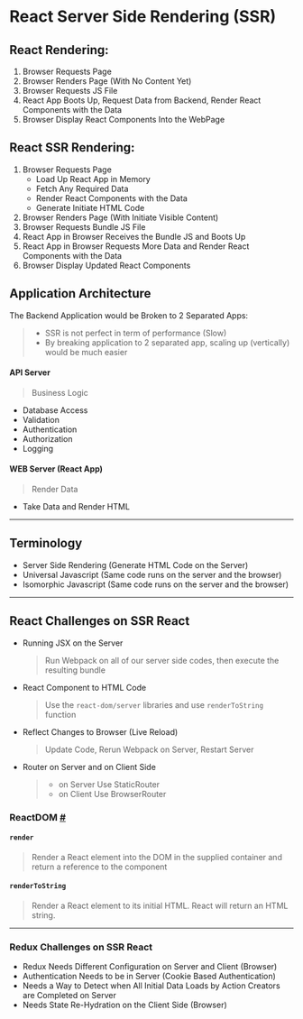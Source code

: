 # React Server Side Rendering (SSR)


## React Rendering:
1. Browser Requests Page
2. Browser Renders Page (With No Content Yet)
3. Browser Requests JS File
4. React App Boots Up, Request Data from Backend, Render React Components with the Data
3. Browser Display React Components Into the WebPage

## React SSR Rendering:
1. Browser Requests Page
    - Load Up React App in Memory
    - Fetch Any Required Data
    - Render React Components with the Data
    - Generate Initiate HTML Code
2. Browser Renders Page (With Initiate Visible Content)
3. Browser Requests Bundle JS File
4. React App in Browser Receives the Bundle JS and Boots Up
5. React App in Browser Requests More Data and Render React Components with the Data
6. Browser Display Updated React Components


## Application Architecture
The Backend Application would be Broken to 2 Separated Apps:
>- SSR is not perfect in term of performance (Slow)
>- By breaking application to 2 separated app, scaling up (vertically) would be much easier

#### API Server
> Business Logic
- Database Access
- Validation
- Authentication
- Authorization
- Logging

#### WEB Server (React App)
> Render Data
- Take Data and Render HTML

----

## Terminology
- Server Side Rendering (Generate HTML Code on the Server)
- Universal Javascript (Same code runs on the server and the browser)
- Isomorphic Javascript (Same code runs on the server and the browser)

----

## React Challenges on SSR React
- Running JSX on the Server
    > Run Webpack on all of our server side codes, then execute the resulting bundle

- React Component to HTML Code
    > Use the `react-dom/server` libraries and use `renderToString` function

- Reflect Changes to Browser (Live Reload)
    > Update Code, Rerun Webpack on Server, Restart Server

- Router on Server and on Client Side
    >* on Server Use StaticRouter
    >* on Client Use BrowserRouter

### ReactDOM [#](https://reactjs.org/docs/react-dom.html)

#### `render`
> Render a React element into the DOM in the supplied container and return a reference to the component

#### `renderToString`
> Render a React element to its initial HTML. React will return an HTML string.

----

### Redux Challenges on SSR React
- Redux Needs Different Configuration on Server and Client (Browser)
- Authentication Needs to be in Server (Cookie Based Authentication)
- Needs a Way to Detect when All Initial Data Loads by Action Creators are Completed on Server
- Needs State Re-Hydration on the Client Side (Browser)














